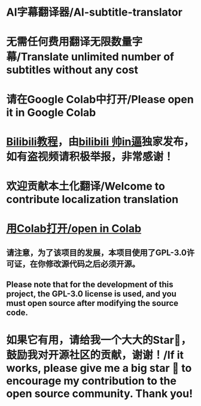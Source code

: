# AI字幕翻译器/AI-subtitle-translator
# 无需任何费用翻译无限数量字幕/Translate unlimited number of subtitles without any cost
# 请在Google Colab中打开/Please open it in Google Colab
# [Bilibili教程](https://www.bilibili.com/video/BV1fZ421B75f/)，由[bilibili 帅in逼](https://space.bilibili.com/341887358)独家发布，如有盗视频请积极举报，非常感谢！
# 欢迎贡献本土化翻译/Welcome to contribute localization translation
# [用Colab打开/open in Colab](https://colab.research.google.com/github/chinese-wzq/AI-subtitle-translator/blob/main/AI-subtitle-translator.ipynb)
## 请注意，为了该项目的发展，本项目使用了GPL-3.0许可证，在你修改源代码之后必须开源。
## Please note that for the development of this project, the GPL-3.0 license is used, and you must open source after modifying the source code.
# 如果它有用，请给我一个大大的Star🌟，鼓励我对开源社区的贡献，谢谢！/If it works, please give me a big star 🌟 to encourage my contribution to the open source community.  Thank you!

